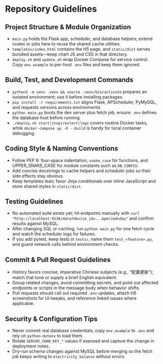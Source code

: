 # Repository Guidelines

## Project Structure & Module Organization
- `main.py` holds the Flask app, scheduler, and database helpers; extend routes or jobs here to reuse the shared cache utilities.
- `templates/index.html` contains the H5 page, and `static/dist` serves bundled assets—keep chart JS and CSS in that directory.
- `deploy.sh` and `update.sh` wrap Docker Compose for service control. Copy `env.example` to per-host `.env` files and keep them ignored.

## Build, Test, and Development Commands
- `python3 -m venv .venv && source .venv/bin/activate` prepares an isolated environment; use it before installing packages.
- `pip install -r requirements.txt` aligns Flask, APScheduler, PyMySQL, and requests versions across environments.
- `python main.py` boots the dev server plus fetch job; ensure `.env` defines the database host before running.
- `./deploy.sh start|stop|restart|logs` covers routine Docker tasks, while `docker-compose up -d --build` is handy for local container debugging.

## Coding Style & Naming Conventions
- Follow PEP 8: four-space indentation, `snake_case` for functions, and UPPER_SNAKE_CASE for module constants such as `DB_CONFIG`.
- Add concise docstrings to cache helpers and scheduler jobs so their side effects stay obvious.
- Keep templates lean; favor Jinja conditionals over inline JavaScript and store shared styles in `static/dist`.

## Testing Guidelines
- No automated suite exists yet; hit endpoints manually with `curl "http://localhost:9136/data?device_id=...&period=day"` and confirm results against MySQL.
- After changing SQL or caching, run `python main.py` for one fetch cycle and watch the scheduler logs for failures.
- If you add pytest, keep tests in `tests/`, name them `test_<feature>.py`, and guard network calls behind environment checks.

## Commit & Pull Request Guidelines
- History favors concise, imperative Chinese subjects (e.g., “配置更新”); match that tone or supply a brief English equivalent.
- Group related changes, avoid committing secrets, and point out affected endpoints or scripts in the message body when behavior shifts.
- Pull requests should call out required `.env` updates, attach H5 screenshots for UI tweaks, and reference linked issues where applicable.

## Security & Configuration Tips
- Never commit real database credentials; copy `env.example` to `.env` and rely on `python-dotenv` to load them.
- Rotate `SERVER_CHAN_KEY_*` values if exposed and capture the change in deployment notes.
- Dry-run schema changes against MySQL before merging so the fetch job keeps writing to `electricity_balance` without errors.
